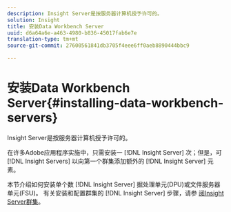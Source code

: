 ```yaml
---
description: Insight Server是按服务器计算机授予许可的。
solution: Insight
title: 安装Data Workbench Server
uuid: d6a64a6e-a463-4980-b836-45017fab6e7e
translation-type: tm+mt
source-git-commit: 27600561841db3705f4eee6ff0aeb8890444bbc9

---
```



# 安装Data Workbench Server{#installing-data-workbench-servers}

Insight Server是按服务器计算机授予许可的。

在许多Adobe应用程序实施中，只需安装一 [!DNL Insight Server] 次；但是，可 [!DNL Insight Servers] 以向第一个群集添加额外的 [!DNL Insight Server] 元素。

本节介绍如何安装单个数 [!DNL Insight Server] 据处理单元(DPU)或文件服务器单元(FSU)。 有关安装和配置群集的 [!DNL Insight Server] 步骤，请参 [阅Insight Server群集](../../../home/c-inst-svr/c-install-ins-svr/c-ins-svr-clstrs/c-abt-ins-svr-clsters.md)。
